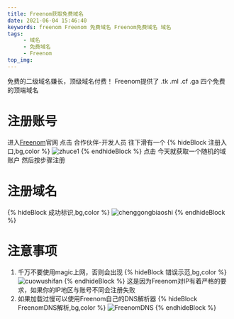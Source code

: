 ```yaml
---
title: Freenom获取免费域名
date: 2021-06-04 15:46:40
keywords: freenom Freenom 免费域名 Freenom免费域名 域名
tags: 
     - 域名
     - 免费域名 
     - Freenom
top_img:
---
```

免费的二级域名嫌长，顶级域名付费！
Freenom提供了 .tk .ml .cf .ga 四个免费的顶端域名

# 注册账号

进入[Freenom](https://www.freenom.com)官网
点击 合作伙伴-开发人员
往下滑有一个
   {% hideBlock 注册入口,bg,color %}
   ![zhuce1](https://cdn.jsdelivr.net/gh/xbl040707/TCCK@master/20210603/zhuce1.jpg)
   {% endhideBlock %}
点击 今天就获取一个随机的域账户
然后按步骤注册

# 注册域名
  
   {% hideBlock 成功标识,bg,color %}
   ![chenggongbiaoshi](https://cdn.jsdelivr.net/gh/xbl040707/TCCK@master/20210603/chenggongbiaoshi.jpg)
   {% endhideBlock %}

# 注意事项

1. 千万不要使用magic上网，否则会出现 
   {% hideBlock 错误示范,bg,color %}
   ![cuowushifan](https://cdn.jsdelivr.net/gh/xbl040707/TCCK@master/20210603/cuowushifan.jpg)
   {% endhideBlock %}
   这是因为Freenom对IP有着严格的要求，如果你的IP地区与账号不同会注册失败
2. 如果加载过慢可以使用Freenom自己的DNS解析器
  {% hideBlock FreenomDNS解析,bg,color %}
  ![FreenomDNS](https://cdn.jsdelivr.net/gh/xbl040707/TCCK@master/20210603/FreenomDNS.jpg)
  {% endhideBlock %}
